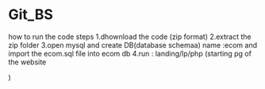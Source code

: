 # Git_BS
 
how to run the code 
steps
1.dhownload the code (zip format)
2.extract the zip folder
3.open mysql and create DB(database schemaa) name :ecom 
  and import the ecom.sql file into ecom db
4.run : landing/lp/php (starting pg of the website

)
